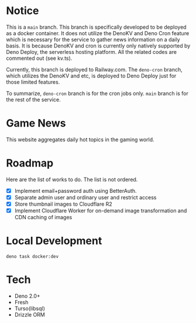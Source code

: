 # Notice

This is a `main` branch. This branch is specifically developed to be deployed as a docker container. It does not utilize
the DenoKV and Deno Cron feature which is necessary for the service to gather news information on a daily basis. It is
because DenoKV and cron is currently only natively supported by Deno Deploy, the serverless hosting platform. All the
related codes are commented out (see kv.ts).

Currently, this branch is deployed to Railway.com. The `deno-cron` branch, which utilizes the DenoKV and etc, is
deployed to Deno Deploy just for those limited features.

To summarize, `deno-cron` branch is for the cron jobs only. `main` branch is for the rest of the service.

# Game News

This website aggregates daily hot topics in the gaming world.

# Roadmap

Here are the list of works to do. The list is not ordered.

- [x] Implement email+password auth using BetterAuth.
- [x] Separate admin user and ordinary user and restrict access
- [x] Store thumbnail images to Cloudflare R2
- [x] Implement Cloudflare Worker for on-demand image transformation and CDN caching of images

# Local Development

```
deno task docker:dev
```

# Tech

- Deno 2.0+
- Fresh
- Turso(libsql)
- Drizzle ORM
